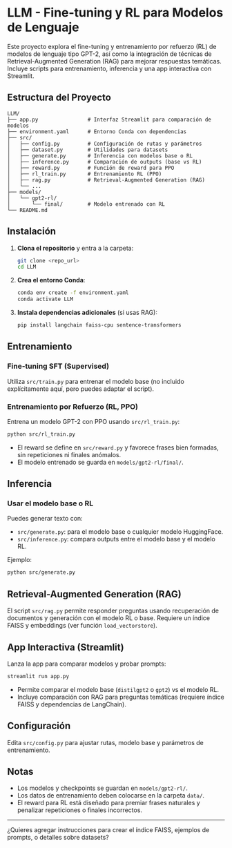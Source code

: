 # LLM - Fine-tuning y RL para Modelos de Lenguaje

Este proyecto explora el fine-tuning y entrenamiento por refuerzo (RL) de modelos de lenguaje tipo GPT-2, así como la integración de técnicas de Retrieval-Augmented Generation (RAG) para mejorar respuestas temáticas. Incluye scripts para entrenamiento, inferencia y una app interactiva con Streamlit.

## Estructura del Proyecto

```
LLM/
├── app.py                # Interfaz Streamlit para comparación de modelos
├── environment.yaml      # Entorno Conda con dependencias
├── src/
│   ├── config.py         # Configuración de rutas y parámetros
│   ├── dataset.py        # Utilidades para datasets
│   ├── generate.py       # Inferencia con modelos base o RL
│   ├── inference.py      # Comparación de outputs (base vs RL)
│   ├── reward.py         # Función de reward para PPO
│   ├── rl_train.py       # Entrenamiento RL (PPO)
│   ├── rag.py            # Retrieval-Augmented Generation (RAG)
│   └── ...
├── models/
│   └── gpt2-rl/
│       └── final/        # Modelo entrenado con RL
└── README.md
```

## Instalación

1. **Clona el repositorio** y entra a la carpeta:

   ```bash
   git clone <repo_url>
   cd LLM
   ```

2. **Crea el entorno Conda**:

   ```bash
   conda env create -f environment.yaml
   conda activate LLM
   ```

3. **Instala dependencias adicionales** (si usas RAG):

   ```bash
   pip install langchain faiss-cpu sentence-transformers
   ```

## Entrenamiento

### Fine-tuning SFT (Supervised)

Utiliza `src/train.py` para entrenar el modelo base (no incluido explícitamente aquí, pero puedes adaptar el script).

### Entrenamiento por Refuerzo (RL, PPO)

Entrena un modelo GPT-2 con PPO usando `src/rl_train.py`:

```bash
python src/rl_train.py
```

- El reward se define en `src/reward.py` y favorece frases bien formadas, sin repeticiones ni finales anómalos.
- El modelo entrenado se guarda en `models/gpt2-rl/final/`.

## Inferencia

### Usar el modelo base o RL

Puedes generar texto con:

- `src/generate.py`: para el modelo base o cualquier modelo HuggingFace.
- `src/inference.py`: compara outputs entre el modelo base y el modelo RL.

Ejemplo:

```bash
python src/generate.py
```

## Retrieval-Augmented Generation (RAG)

El script `src/rag.py` permite responder preguntas usando recuperación de documentos y generación con el modelo RL o base. Requiere un índice FAISS y embeddings (ver función `load_vectorstore`).

## App Interactiva (Streamlit)

Lanza la app para comparar modelos y probar prompts:

```bash
streamlit run app.py
```

- Permite comparar el modelo base (`distilgpt2` o `gpt2`) vs el modelo RL.
- Incluye comparación con RAG para preguntas temáticas (requiere índice FAISS y dependencias de LangChain).

## Configuración

Edita `src/config.py` para ajustar rutas, modelo base y parámetros de entrenamiento.

## Notas

- Los modelos y checkpoints se guardan en `models/gpt2-rl/`.
- Los datos de entrenamiento deben colocarse en la carpeta `data/`.
- El reward para RL está diseñado para premiar frases naturales y penalizar repeticiones o finales incorrectos.

---

¿Quieres agregar instrucciones para crear el índice FAISS, ejemplos de prompts, o detalles sobre datasets?
